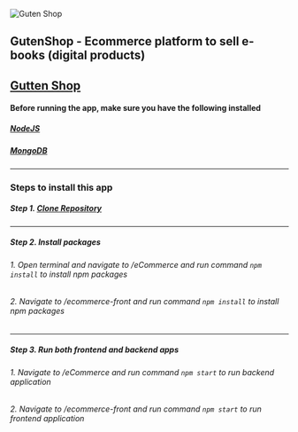 ![Guten Shop](https://i.ibb.co/x8CB6Rp/Guten.png)
## GutenShop - Ecommerce platform to sell e-books (digital products)
[Gutten Shop](https://gutten-shop.herokuapp.com/)
---
#### Before running the app, make sure you have the following installed
##### [NodeJS](https://nodejs.org/en/)
##### [MongoDB](https://www.mongodb.com/download-center/community?tck=docs_server)
---
### Steps to install this app
##### Step 1. [Clone Repository](https://help.github.com/en/github/creating-cloning-and-archiving-repositories/cloning-a-repository)
---
##### Step 2. Install packages
###### 1. Open terminal and navigate to /eCommerce and run command `npm install` to install npm packages
###### 2. Navigate to /ecommerce-front and run command `npm install` to install npm packages
---
##### Step 3. Run both frontend and backend apps
###### 1. Navigate to /eCommerce and run command `npm start` to run backend application
###### 2. Navigate to /ecommerce-front and run command `npm start` to run frontend application
